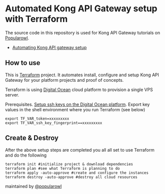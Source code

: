 # Automated Kong API Gateway setup with Terraform

The source code in this repository is used for Kong API Gateway tutorials on [Popularowl](https://www.popularowl.com/api-gateway-tutorials/).

* [Automating Kong API gateway setup](https://www.popularowl.com/blog/automating-kong-api-gateway-automating-setup/)

## How to use

This is [Terraform](https://www.terraform.io) project. It automates install, configure and setup Kong API Gateway for your platform projects and proof of concepts.

Terraform is using [Digital Ocean](https://m.do.co/c/b61ccd72fd1c) cloud platform to provision a single VPS server.

Prerequisites. [Setup ssh keys on the Digital Ocean platform](https://www.digitalocean.com/docs/droplets/how-to/add-ssh-keys). Export key values in the shell environment where you run Terraform (see below)

    export TF_VAR_token=xxxxxxxxx
    export TF_VAR_ssh_key_fingerprint==xxxxxxxxx

## Create & Destroy

After the above setup steps are completed you all all set to use Terraform and do the following

    terraform init #initialize project & download dependencies
    terraform plan #see what Terraform is planning to do
    terraform apply -auto-approve #create and configure the instances
    terraform destroy -auto-approve #destroy all cloud resources

maintained by [@popularowl](https://twitter.com/popularowl)
